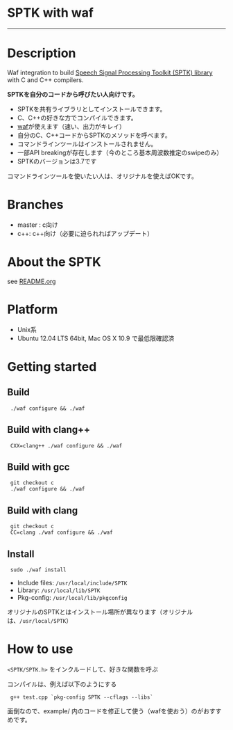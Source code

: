# SPTK with waf

-----------------

# Description 

Waf integration to build [Speech Signal Processing Toolkit (SPTK) library](http://sp-tk.sourceforge.net/) with C and C++ compilers. 

**SPTKを自分のコードから呼びたい人向けです。**

* SPTKを共有ライブラリとしてインストールできます。
* C、C++の好きな方でコンパイルできます。
* [waf](https://code.google.com/p/waf/)が使えます（速い、出力がキレイ）
* 自分のC、C++コードからSPTKのメソッドを呼べます。
* コマンドラインツールはインストールされません。
* 一部API breakingが存在します（今のところ基本周波数推定のswipeのみ）
* SPTKのバージョンは3.7です
   

コマンドラインツールを使いたい人は、オリジナルを使えばOKです。

# Branches

- master : c向け
- c++: c++向け（必要に迫られればアップデート）

# About the SPTK
    
see [README.org](README.org)

# Platform

* Unix系
* Ubuntu 12.04 LTS 64bit, Mac OS X 10.9 で最低限確認済

# Getting started

## Build

     ./waf configure && ./waf

## Build with clang++

     CXX=clang++ ./waf configure && ./waf

## Build with gcc

     git checkout c
     ./waf configure && ./waf

## Build with clang

     git checkout c
     CC=clang ./waf configure && ./waf

## Install 

     sudo ./waf install

* Include files: `/usr/local/include/SPTK`
* Library: `/usr/local/lib/SPTK`
* Pkg-config: `/usr/local/lib/pkgconfig`

オリジナルのSPTKとはインストール場所が異なります（オリジナルは、`/usr/local/SPTK`）

# How to use

`<SPTK/SPTK.h>` をインクルードして、好きな関数を呼ぶ

コンパイルは、例えば以下のようにする

     g++ test.cpp `pkg-config SPTK --cflags --libs`

面倒なので、example/ 内のコードを修正して使う（wafを使おう）のがおすすめです。